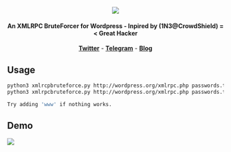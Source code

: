 <p align="center"><img src="https://i.imgur.com/K1C74ti.png"></p>

<h4 align="center">An XMLRPC BruteForcer for Wordpress  - Inpired by (1N3@CrowdShield) =< Great Hacker </h4>

<p align="center">
  <a href="https://twitter.com/kavishgour"><b>Twitter</b></a>
  <span> - </span>
  <a href="https://t.me/kavishgr"><b>Telegram</b></a>
  <span> - </span>
  <a href="https://kavishgr.github.io"><b>Blog</b></a>
</p>


## Usage

```bash
python3 xmlrcpbruteforce.py http://wordpress.org/xmlrpc.php passwords.txt username
python3 xmlrpcbruteforce.py http://wordpress.org/xmlrpc.php passwords.txt userlist.txt

Try adding 'www' if nothing works.
```

## Demo

<img src="https://i.imgur.com/4XxCtVL.png">
